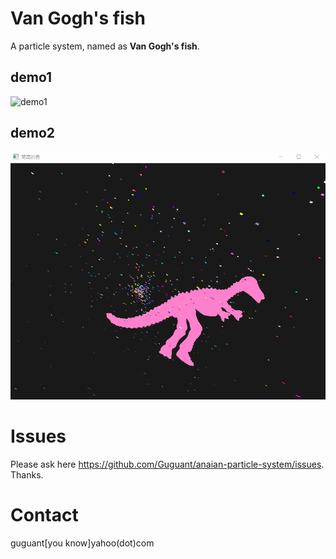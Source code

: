 # Van Gogh's fish
A particle system, named as **Van Gogh's fish**.

## demo1
![demo1](demo/demo1.gif)

## demo2
![demo2](demo/demo2.gif)

# Issues
Please ask here https://github.com/Guguant/anaian-particle-system/issues. Thanks.

# Contact
guguant[you know]yahoo(dot)com
